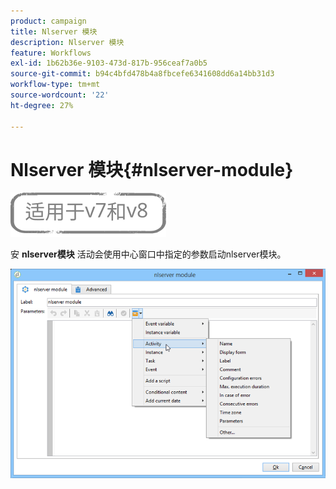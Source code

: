 ```yaml
---
product: campaign
title: Nlserver 模块
description: Nlserver 模块
feature: Workflows
exl-id: 1b62b36e-9103-473d-817b-956ceaf7a0b5
source-git-commit: b94c4bfd478b4a8fbcefe6341608dd6a14bb31d3
workflow-type: tm+mt
source-wordcount: '22'
ht-degree: 27%

---
```


# Nlserver 模块{#nlserver-module}

![](../../assets/common.svg)

安 **nlserver模块** 活动会使用中心窗口中指定的参数启动nlserver模块。

![](assets/nlserver_module_edit.png)
